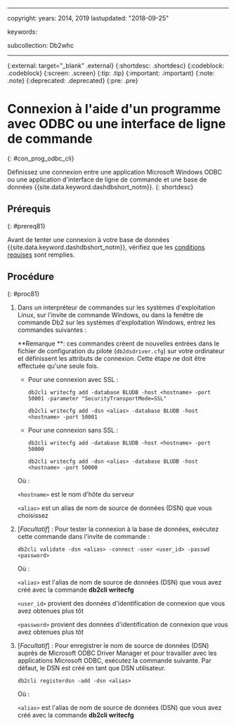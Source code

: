 ﻿---

copyright:
  years: 2014, 2019
lastupdated: "2018-09-25"

keywords:

subcollection: Db2whc

---

<!-- Attribute definitions --> 
{:external: target="_blank" .external}
{:shortdesc: .shortdesc}
{:codeblock: .codeblock}
{:screen: .screen}
{:tip: .tip}
{:important: .important}
{:note: .note}
{:deprecated: .deprecated}
{:pre: .pre}

# Connexion à l'aide d'un programme avec ODBC ou une interface de ligne de commande
{: #con_prog_odbc_cli}

Définissez une connexion entre une application Microsoft Windows ODBC ou une application d'interface de ligne de commande et une base de données {{site.data.keyword.dashdbshort_notm}}.
{: shortdesc}

## Prérequis
{: #prereq81}

Avant de tenter une connexion à votre base de données {{site.data.keyword.dashdbshort_notm}}, vérifiez que les [conditions requises](/docs/services/Db2whc/connecting?topic=Db2whc-connect_ov#prereqs) sont remplies.

<!-- Before you can connect to your database, you must perform the following steps:

- [Verify prerequisites](prereqs.html), including installing driver packages, configuring your local environment, and downloading SSL certificates (if needed)
- Collect [connection information](credentials.html), including database details such as host name and port numbers, and connection credentials such as user ID and password -->

## Procédure
{: #proc81}

1. Dans un interpréteur de commandes sur les systèmes d'exploitation Linux, sur l'invite de commande Windows, ou dans la fenêtre de commande Db2 sur les systèmes d'exploitation Windows, entrez les commandes suivantes :

   **Remarque **: ces commandes créent de nouvelles entrées dans le fichier de configuration du pilote (`db2dsdriver.cfg`) sur votre ordinateur et définissent les attributs de connexion. Cette étape ne doit être effectuée qu'une seule fois.
   
   - Pour une connexion avec SSL :

     `db2cli writecfg add -database BLUDB -host <hostname> -port 50001 -parameter "SecurityTransportMode=SSL"`

     `db2cli writecfg add -dsn <alias> -database BLUDB -host <hostname> -port 50001`

   - Pour une connexion sans SSL :

     `db2cli writecfg add -database BLUDB -host <hostname> -port 50000`

     `db2cli writecfg add -dsn <alias> -database BLUDB -host <hostname> -port 50000`

   Où :

   `<hostname>` est le nom d'hôte du serveur

   `<alias>` est un alias de nom de source de données (DSN) que vous choisissez
    
2. [*Facultatif*] : Pour tester la connexion à la base de données, exécutez cette commande dans l'invite de commande :

   `db2cli validate -dsn <alias> -connect -user <user_id> -passwd <password>`

   Où :

   `<alias>` est l'alias de nom de source de données (DSN) que vous avez créé avec la commande **db2cli writecfg**

   `<user_id>` provient des données d'identification de connexion que vous avez obtenues plus tôt

   `<password>` provient des données d'identification de connexion que vous avez obtenues plus tôt

3. [*Facultatif*] : Pour enregistrer le nom de source de données (DSN) auprès de Microsoft ODBC Driver Manager et pour travailler avec les applications Microsoft ODBC, exécutez la commande suivante. Par défaut, le DSN est créé en tant que DSN utilisateur.

   `db2cli registerdsn -add -dsn <alias>`

   Où :
        
   `<alias>` est l'alias de nom de source de données (DSN) que vous avez créé avec la commande **db2cli writecfg**




